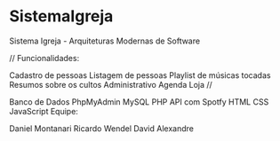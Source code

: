 # SistemaIgreja
Sistema Igreja - Arquiteturas Modernas de Software

// Funcionalidades:

Cadastro de pessoas
Listagem de pessoas
Playlist de músicas tocadas
Resumos sobre os cultos
Administrativo
Agenda
Loja
//

Banco de Dados
PhpMyAdmin
MySQL
PHP
API com Spotfy
HTML
CSS
JavaScript
Equipe:

Daniel Montanari
Ricardo Wendel
David Alexandre
